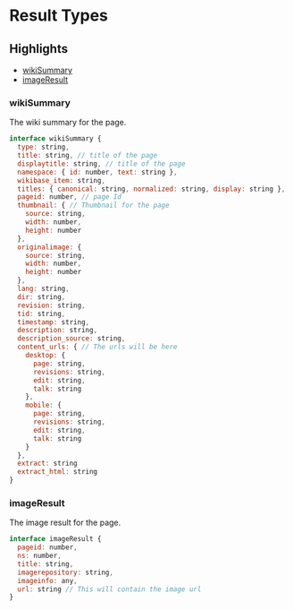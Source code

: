 # Result Types

## Highlights

- [wikiSummary](#wikiSummary)
- [imageResult](#imageResult)

### wikiSummary

The wiki summary for the page.

```js
interface wikiSummary {
  type: string,
  title: string, // title of the page
  displaytitle: string, // title of the page
  namespace: { id: number, text: string },
  wikibase_item: string,
  titles: { canonical: string, normalized: string, display: string },
  pageid: number, // page Id
  thumbnail: { // Thumbnail for the page
    source: string,
    width: number,
    height: number
  },
  originalimage: {
    source: string,
    width: number,
    height: number
  },
  lang: string,
  dir: string,
  revision: string,
  tid: string,
  timestamp: string,
  description: string,
  description_source: string,
  content_urls: { // The urls will be here
    desktop: {
      page: string,
      revisions: string,
      edit: string,
      talk: string
    },
    mobile: {
      page: string,
      revisions: string,
      edit: string,
      talk: string
    }
  },
  extract: string
  extract_html: string
}
```

### imageResult

The image result for the page.

```js
interface imageResult {
  pageid: number,
  ns: number,
  title: string,
  imagerepository: string,
  imageinfo: any,
  url: string // This will contain the image url
}
```
